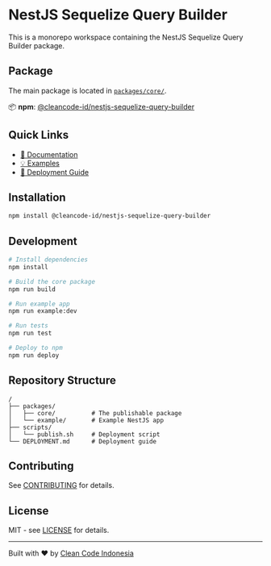 # NestJS Sequelize Query Builder

This is a monorepo workspace containing the NestJS Sequelize Query Builder package.

## Package

The main package is located in [`packages/core/`](./packages/core/README.md).

📦 **npm**: [@cleancode-id/nestjs-sequelize-query-builder](https://www.npmjs.com/package/@cleancode-id/nestjs-sequelize-query-builder)

## Quick Links

- [📖 Documentation](./packages/core/README.md)
- [💡 Examples](./packages/example/)
- [🚀 Deployment Guide](./DEPLOYMENT.md)

## Installation

```bash
npm install @cleancode-id/nestjs-sequelize-query-builder
```

## Development

```bash
# Install dependencies
npm install

# Build the core package
npm run build

# Run example app
npm run example:dev

# Run tests
npm run test

# Deploy to npm
npm run deploy
```

## Repository Structure

```
/
├── packages/
│   ├── core/          # The publishable package
│   └── example/       # Example NestJS app
├── scripts/
│   └── publish.sh     # Deployment script
└── DEPLOYMENT.md      # Deployment guide
```

## Contributing

See [CONTRIBUTING](./packages/core/README.md#-contributing) for details.

## License

MIT - see [LICENSE](./LICENSE) for details.

---

Built with ❤️ by [Clean Code Indonesia](https://cleancode.id)
